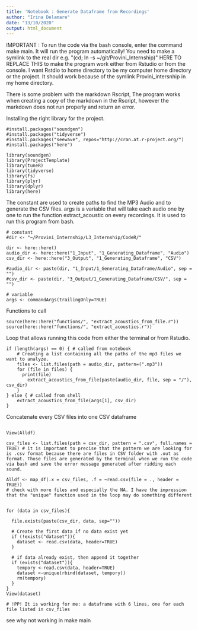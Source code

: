 ```yaml
---
title: 'Notebook : Generate Dataframe from Recordings'
author: "Irina Delamare"
date: "13/10/2020"
output: html_document
---
```


IMPORTANT : To run the code via the bash console, enter the command make main. It will run the program automatically!
You need to make a symlink to the real dir e.g. "(cd; ln -s ~/git/Provini_Internship)" HERE TO REPLACE THIS to make the program work either from Rstudio or from the console. I want Rstdio to home directory to be my computer home directory or the project. It should work because of the symlink Provini_intersnhip in my home directory.

There is some problem with the markdown Rscript, The program works when creating a copy of the markdown in the Rscript, however the markdown does not run properly and return an error.


Installing the right library for the project.

```{r}
#install.packages("soundgen")
#install.packages("tidyverse")
#install.packages("seewave", repos="http://cran.at.r-project.org/")
#install.packages("here")

library(soundgen)
library(ProjectTemplate)
library(tuneR)
library(tidyverse)
library(fs)
library(plyr)
library(dplyr)
library(here)
```

The constant are used to create paths to find the MP3 Audio and to generate the CSV files. 
args is a variable that will take each audio one by one to run the function extract_acoustic on every recordings. It is used to run this program from bash.

```{r}
# constant
#dir <- "~/Provini_Internship/L3_Internship/CodeR/"

dir <- here::here()
audio_dir <- here::here("1_Input", "1_Generating_Dataframe", "Audio")
csv_dir <- here::here("3_Output", "1_Generating_Dataframe", "CSV")

#audio_dir <- paste(dir, "1_Input/1_Generating_Dataframe/Audio", sep = "")
#csv_dir <- paste(dir, "3_Output/1_Generating_Dataframe/CSV/", sep = "")

# variable
args <- commandArgs(trailingOnly=TRUE)
```

Functions to call

```{r}
source(here::here("functions/", "extract_acoustics_from_file.r"))
source(here::here("functions/", "extract_acoustics.r"))
```

Loop that allows running this code from either the terminal or from Rstudio.

```{r}
if (length(args) == 0) { # called from notebook
	# Creating a list containing all the paths of the mp3 files we want to analyze. 
	files <- list.files(path = audio_dir, pattern=(".mp3"))
	for (file in files) {
	  print(file)
		extract_acoustics_from_file(paste(audio_dir, file, sep = "/"), csv_dir)
	}
} else { # called from shell
	extract_acoustics_from_file(args[1], csv_dir)
}
```


Concatenate every CSV files into one CSV dataframe

```{r}

View(Alldf)

csv_files <- list.files(path = csv_dir, pattern = ".csv", full.names = TRUE) # it is important to precise that the pattern we are looking for is .csv format because there are files in CSV folder with .out as format. Those files are generated by the terminal when we run the code via bash and save the error message generated after ridding each sound.

Alldf <- map_df(.x = csv_files, .f = ~read.csv(file = ., header = TRUE)) 
# check with more files and especially the NA. I have the impression that the "unique" function used in the loop may do something different


for (data in csv_files){
  
  file.exists(paste(csv_dir, data, sep=""))
  
  # Create the first data if no data exist yet
  if (!exists("dataset")){
    dataset <- read.csv(data, header=TRUE)
  }
  
  # if data already exist, then append it together
  if (exists("dataset")){
    tempory <-read.csv(data, header=TRUE)
    dataset <-unique(rbind(dataset, tempory))
    rm(tempory)
  }
}
View(dataset)

# !PP! It is working for me: a dataframe with 6 lines, one for each file listed in csv_files

```

see why not working in make main
